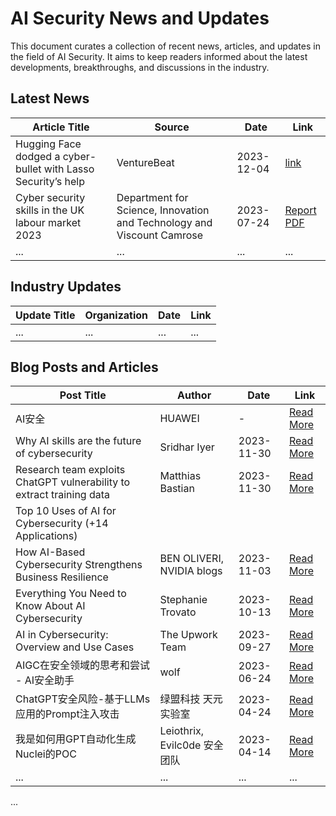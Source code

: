 # AI Security News and Updates

This document curates a collection of recent news, articles, and updates in the field of AI Security. It aims to keep readers informed about the latest developments, breakthroughs, and discussions in the industry.

## Latest News

| Article Title | Source | Date | Link |
| ------------- | ------ | ---- | ---- |
| Hugging Face dodged a cyber-bullet with Lasso Security’s help | VentureBeat | 2023-12-04 | [link](https://venturebeat.com/security/hugging-face-dodged-a-cyber-bullet-with-lasso-securitys-help/) |
| Cyber security skills in the UK labour market 2023 | Department for Science, Innovation and Technology and Viscount Camrose | 2023-07-24 | [Report PDF](https://assets.publishing.service.gov.uk/media/64be95f0d4051a00145a91ec/Cyber_security_skills_in_the_UK_labour_market_2023.pdf) |
| ...           | ...    | ...  | ...  |

## Industry Updates

| Update Title | Organization | Date | Link |
| ------------ | ------------ | ---- | ---- |
| ...          | ...          | ...  | ...  |

## Blog Posts and Articles

| Post Title | Author | Date | Link |
| ---------- | ------ | ---- | ---- |
| AI安全 | HUAWEI | - | [Read More](https://www.huawei.com/cn/trust-center/ai-section) |
| Why AI skills are the future of cybersecurity | Sridhar Iyer | 2023-11-30 | [Read More](https://www.siliconrepublic.com/business/ai-skills-future-cybersecurity-versa-networks) |
| Research team exploits ChatGPT vulnerability to extract training data | Matthias Bastian | 2023-11-30 | [Read More](https://the-decoder.com/research-team-exploits-chatgpt-vulnerability-to-extract-training-data/) |
| Top 10 Uses of AI for Cybersecurity (+14 Applications) | 
| How AI-Based Cybersecurity Strengthens Business Resilience | BEN OLIVERI, NVIDIA blogs | 2023-11-03 | [Read More](https://blogs.nvidia.com/blog/ai-cybersecurity-business-resilience/) | Engati Team | 2023-11-05 | [Read More](https://www.engati.com/blog/ai-for-cybersecurity) | 
| Everything You Need to Know About AI Cybersecurity | Stephanie Trovato | 2023-10-13 | [Read More](https://blog.hubspot.com/marketing/ai-cybersecurity) |
| AI in Cybersecurity: Overview and Use Cases | The Upwork Team | 2023-09-27 | [Read More](https://www.upwork.com/resources/ai-in-cybersecurity) |
| AIGC在安全领域的思考和尝试 - AI安全助手 | wolf | 2023-06-24 | [Read More](https://opensec-cn.github.io/#/articles/2) |
| ChatGPT安全风险-基于LLMs应用的Prompt注入攻击 | 绿盟科技 天元实验室 | 2023-04-24 | [Read More](https://mp.weixin.qq.com/s/zqddET82e-0eM_OCjEtVbQ) |
| 我是如何用GPT自动化生成Nuclei的POC | Leiothrix, Evilc0de 安全团队 | 2023-04-14 | [Read More](https://mp.weixin.qq.com/s/j7EHftzPdTf84lBzxpLb_Q) |
| ...        | ...    | ...  | ...  |

...

